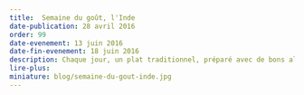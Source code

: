 ```yaml
---
title:  Semaine du goût, l'Inde
date-publication: 28 avril 2016
order: 99
date-evenement: 13 juin 2016
date-fin-evenement: 18 juin 2016
description: Chaque jour, un plat traditionnel, préparé avec de bons aliments. De nouvelles saveurs à découvrir.
lire-plus: 
miniature: blog/semaine-du-gout-inde.jpg
---
```


